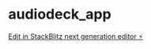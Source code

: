 # audiodeck_app

[Edit in StackBlitz next generation editor ⚡️](https://stackblitz.com/~/github.com/MattGecko/audiodeck_app)